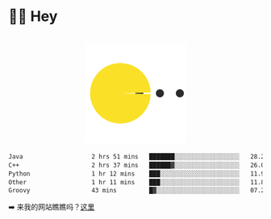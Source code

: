 
# 👋🏻 Hey
<div align="center">
	<br>
	<img src="https://raw.githubusercontent.com/Aniket965/Aniket965/master/pacman.svg?sanitize=true" width="200" height="200">
	<br>
</div>

<!--START_SECTION:waka-->

```txt
Java                   2 hrs 51 mins   ███████░░░░░░░░░░░░░░░░░░   28.27 %
C++                    2 hrs 37 mins   ██████▓░░░░░░░░░░░░░░░░░░   26.03 %
Python                 1 hr 12 mins    ███░░░░░░░░░░░░░░░░░░░░░░   11.92 %
Other                  1 hr 11 mins    ███░░░░░░░░░░░░░░░░░░░░░░   11.89 %
Groovy                 43 mins         █▓░░░░░░░░░░░░░░░░░░░░░░░   07.25 %
```

<!--END_SECTION:waka-->

 ➡️  来我的网站瞧瞧吗？[这里](https://www.shaolongfei.com)

